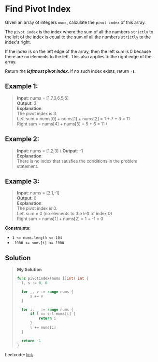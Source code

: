 # Find Pivot Index

Given an array of integers `nums`, calculate the `pivot index` of this array.

The `pivot index` is the index where the sum of all the numbers `strictly` to the left of the index is equal to the sum of all the numbers `strictly` to the index's right.

If the index is on the left edge of the array, then the left sum is 0 because there are no elements to the left. This also applies to the right edge of the array.

Return *the **leftmost pivot index***. If no such index exists, return `-1`.

 

## Example 1:

> **Input**: nums = [1,7,3,6,5,6] \
> **Output**: 3 \
> **Explanation**: \
> The pivot index is 3. \
> Left sum = nums[0] + nums[1] + nums[2] = 1 + 7 + 3 = 11 \
> Right sum = nums[4] + nums[5] = 5 + 6 = 11 \

## Example 2:

> **Input**: nums = [1,2,3] \ 
> **Output**: -1 \
> **Explanation**: \
> There is no index that satisfies the conditions in the problem statement.

## Example 3:

> **Input**: nums = [2,1,-1] \
> **Output**: 0 \
> **Explanation**: \
> The pivot index is 0. \
> Left sum = 0 (no elements to the left of index 0) \
> Right sum = nums[1] + nums[2] = 1 + -1 = 0 
 

**Constraints**:

* `1 <= nums.length <= 104`
* `-1000 <= nums[i] <= 1000`


## Solution
> **My Solution**
> ```go
> func pivotIndex(nums []int) int {
> 	l, s := 0, 0
> 
> 	for _, v := range nums {
> 		s += v
> 	}
> 
> 	for i, _ := range nums {
> 		if l == s-l-nums[i] {
> 			return i
> 		}
> 		l += nums[i]
> 	}
> 
> 	return -1
> }
> ```

Leetcode: [link](https://leetcode.com/problems/find-pivot-index/description/)